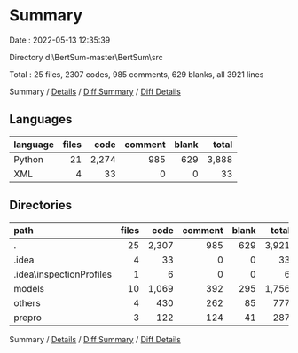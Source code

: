 # Summary

Date : 2022-05-13 12:35:39

Directory d:\BertSum-master\BertSum\src

Total : 25 files,  2307 codes, 985 comments, 629 blanks, all 3921 lines

Summary / [Details](details.md) / [Diff Summary](diff.md) / [Diff Details](diff-details.md)

## Languages
| language | files | code | comment | blank | total |
| :--- | ---: | ---: | ---: | ---: | ---: |
| Python | 21 | 2,274 | 985 | 629 | 3,888 |
| XML | 4 | 33 | 0 | 0 | 33 |

## Directories
| path | files | code | comment | blank | total |
| :--- | ---: | ---: | ---: | ---: | ---: |
| . | 25 | 2,307 | 985 | 629 | 3,921 |
| .idea | 4 | 33 | 0 | 0 | 33 |
| .idea\inspectionProfiles | 1 | 6 | 0 | 0 | 6 |
| models | 10 | 1,069 | 392 | 295 | 1,756 |
| others | 4 | 430 | 262 | 85 | 777 |
| prepro | 3 | 122 | 124 | 41 | 287 |

Summary / [Details](details.md) / [Diff Summary](diff.md) / [Diff Details](diff-details.md)